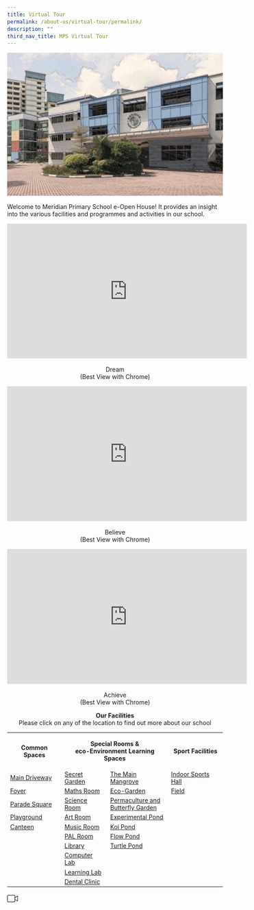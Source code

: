 ```yaml
---
title: Virtual Tour
permalink: /about-us/virtual-tour/permalink/
description: ""
third_nav_title: MPS Virtual Tour
---
```

![](/images/About%20As/Virtual%20Tour/eTour%20header.jpeg)

Welcome to Meridian Primary School e-Open House! It provides an insight into the various facilities and programmes and activities in our school.

<iframe width="560" height="315" src="https://www.youtube.com/embed/wR3EbFCSG-Y" title="YouTube video player" frameborder="0" allow="accelerometer; autoplay; clipboard-write; encrypted-media; gyroscope; picture-in-picture" allowfullscreen></iframe>

<p align = "center" >Dream  <br>
(Best View with Chrome)</p>

<iframe width="560" height="315" src="https://www.youtube.com/embed/pNFNgNyiqGY" title="YouTube video player" frameborder="0" allow="accelerometer; autoplay; clipboard-write; encrypted-media; gyroscope; picture-in-picture" allowfullscreen></iframe>

<p align = "center" >Believe  <br>
(Best View with Chrome)</p>

<iframe width="560" height="315" src="https://www.youtube.com/embed/Ejx7jEPTI5E" title="YouTube video player" frameborder="0" allow="accelerometer; autoplay; clipboard-write; encrypted-media; gyroscope; picture-in-picture" allowfullscreen></iframe>

<p align = "center" >Achieve  <br>
(Best View with Chrome)</p>





<center><b>Our Facilities</b><br>
Please click on any of the location to find out more about our school</center>

<table style="width:100%">
  <tr>
		<th>Common Spaces</th>
    <th colspan="2"><p align = "center">Special Rooms & <br>eco-Environment Learning Spaces</p></th>
    <th>Sport Facilities</th>
  </tr>
  <tr>
    <td><a href = "https://photos.google.com/share/AF1QipPLor48tf09MERr6KE1aIKiIYpKg4qGTSVlwH62obbQP-FyEsDhBu0G2Mu-eRIkew/photo/AF1QipOJFiVITfMrmCU3dUj2T6E8VyNQYjxJzuZojB4M?key=ODdfM2VYeWd4TmlSMkpJM2hkVENVaTN3Q2FoVXV3">Main Driveway<br></a></td>
    <td><a href = "https://photos.google.com/share/AF1QipPUw3RQfWy4pwbOGX3jBLjm5k_hEd9XOmQaamTwUKTj2fPR_dNVXWtlLsWQQzq7aQ/photo/AF1QipPzpXs5-aQRh9tgdEZwrs9zahVVrS9y6cZBB-zz?key=dWNpYndLUEV4N0FCeUxQQVdqNFNzWnNTdDhqRmZR">Secret Garden</a></td>
    <td><a href = "https://photos.google.com/share/AF1QipPhDKUFIWMvBwOHzYP8uDFerX1ma_87ZKnE4XGaal4BzpQsu81QKwSGX7gjuy6hyg/photo/AF1QipMPQYzcYvPc_sMQdCOZR8sd2jAjLO9ka-co0QUn?key=Q1ZzcFpBanJjdWt1VmpqTnA5YmZPUnNPTVg1cTZ3">The Main Mangrove</a></td>
		<td><a href = "https://photos.google.com/share/AF1QipMgurMuj0YkJoy1FfMz4xebRBKnGVpgvfuzk5BdqXvLeTj_Gn53blYOEpl_1H6JWw/photo/AF1QipPwOfFaDDo5hCo0xoV2peceJI9Xc446fpDoHUb_?key=RTBqeHo3Xy1BMnFSZDdqX19LZ1gyOWRpRWgyVmV3">Indoor Sports Hall</a></td>
  </tr>
  <tr>
    <td><a href = "https://photos.google.com/share/AF1QipPdfbxr1xQNPywOHFJcNcxSADOBf0FGaOw5eZwX9PKDznFqoUgKEefjWxtG28BEfg/photo/AF1QipPny3rlsd_F5jva_ePSndGoGvYSgQMY8hp4fkCb?key=YmMxdkJaMHAyRktNRXkyQ051Q2NxMlhZbFlIWXZ3">Foyer</a></td>
    <td><a href = "https://photos.google.com/share/AF1QipO4PCZVUVeKJGucccwBLGAizWK-3_GjhWbkABDKSVaq1O4luG4A0ODaiu4UGzkXjg/photo/AF1QipMK63TFrIvQ1eQj1Pra2CoD5kZI0zHaMIGKPZbn?key=Vkl6eFk0cUlLOEtSdk11U3dadDdtYzFyV2RtV29n">Maths Room</a></td>
    <td><a href = "https://photos.google.com/share/AF1QipNAYscs22XeV6vc-PO5GMOLoBJL4yOZ3DRvyZPDzwFB69_eW3cUHkETDg-nYF7Oqw/photo/AF1QipMWJhshXn_PkmZvteJ_vrpdWWGY1RVcH_JbgdJh?key=MTZsUjZrMWEzajdoV0FLMjNhX3Y4UlpmbUpyQVd3">Eco-Garden</a></td>
		<td><a href = "https://photos.google.com/share/AF1QipNGTD16TnCsdwvu6tJewMziS0bNwY1S93ZEmr1UzLdt4hAfA6ua-5fBWzUm_0GpYQ/photo/AF1QipMlM0TvJ6T57zxop-eB2E3GAy415DShQ8-gLrsR?key=TGhJYWdMcm9zWDc1R2dfdmM0YV95WGwzZkRMT0tB">Field</a></td>
  </tr>
	<tr>
    <td><a href = "https://photos.google.com/share/AF1QipMpQZYAJ4YPF3ZOiVBFObvqbx138KngQxFVJbM78QpVh4Fk0nYJrG1OCjiVtzUIOQ/photo/AF1QipNcnLkU_dUFd7cawxmATpWoJB9hzxXJnw6Xc2Ib?key=cmxKRlhhZURvRmpSd3ctT3k0dzdLZ09ta2R0MTR3">Parade Square</a></td>
    <td><a href = "https://photos.google.com/share/AF1QipP3hwfD2zUn8130JXzeDDfc9ZiWdIAoEa3CPnwubgJAzuwTz6ESPSczaGnQgPfbYA/photo/AF1QipMuOKXs3CEL3Q0d8cLQZtmz06xJbr8nM_szGi96?key=X0VIRHBVc094T2RkX2JiYVJ4bzB5NE5TaS0xQl9n">Science Room</a></td>
    <td><a href = "https://photos.google.com/share/AF1QipONKR_JftS7LuzqW7Kg9pP1pHy1yoSKT582fzgR_-ioWUcx1ITNKUdsj90UFLvnjA/photo/AF1QipNN5xGcF1gmyfNVvyyO7uSmDPOPLu1eL4xWUoDR?key=V3Yydi1vVnd5NEMwRHl1emJyT0pZc1U5NmJqR1RB">Permaculture and <br> Butterfly Garden</a></td>
		<td></td>
  </tr>
	<tr>
    <td><a href = "https://photos.google.com/share/AF1QipPv3eHm-RtuFcOmnKgYhM2J8z08Z9LloGyQZ6zhXldwCl_29TLkzkupZ-Uvg2S-kw/photo/AF1QipP-qS0j4BEluwP-Jm3GGtx-E-nqRJdF-dJLxTWW?key=bU9qUTlDY0tSXzg3dUQ3NHprS1gxdmxlc2twa1NB">Playground</a></td>
    <td><a href = "https://photos.google.com/share/AF1QipOsKWv4QTDXC2EUI4usExqpb47rWM2nfYrvuCORSXXNtNyqnvlIgwJ9sWB2_AR4lw/photo/AF1QipOyxylAWITtLGLmM7mY0XQjJUTLF4uAZSfrdSMS?key=Ml83Z0RYT2NCTG5FbkJLVk9ZWDdjY3pUZUVjRWJR">Art Room</a></td>
    <td><a href = "https://photos.google.com/share/AF1QipNsMephdk2lz_cV7fpcEpwV4KJqIEtrnvwkXhQK-yb5Mrf_UPgd2UEjjQff3vCPjg/photo/AF1QipMhJ1fDIkqRp2D3DmN4_6EE4cer0mNxxNENFKT1?key=bENIdlRYSThqSXY5anUxWXFJRl81X3Z6cVJnZllB">Experimental Pond</a></td>
		<td></td>
  </tr>
	<tr>
    <td><a href = "https://photos.google.com/share/AF1QipNr2SXJ9Y9Y7D4N5hhiY9FmeGbjLstCC4_8m8bEYbOqaP2IU2uXTbfHl0F1e7dz_A/photo/AF1QipOd44BdhbZGVYWxCa_VoGo4bZE7KKxlXz7j7PEv?key=TjF3UFdvZExFTl9mM1VjZEFFRUVBM0hXNkwxd0RR">Canteen</a></td>
    <td><a href = "https://photos.google.com/share/AF1QipOMKLuIVCS71x_cEwRd5J2gXv-JgbX4kzN5z68BTsFYI2CFmh5x37inZWg49i8KwA/photo/AF1QipOGjTDMO0rP8aqfyKos33ROdjIbTHmDEBgJUhNi?key=ZzR5b0htblg4T2RSS0hoa0xoOG94cVp3VVFqQm5B">Music Room</a></td>
    <td><a href = "https://photos.google.com/share/AF1QipMQ248OCG25U9K-kmxAaqgI654nPx3XrVmZoUPZyTasRZHWrRESq6nGE91DhlVejw/photo/AF1QipM8Cqj7262cmOi9ZnMJrqV6AocG_w5neZ_O--49?key=bVAwdk1tRndlTUlSRzJHUnpYZkp2a2M1TWMyMFRn">Koi Pond</a></td>
		<td></td>
  </tr>
	<tr>
    <td></td>
    <td><a href = "https://photos.google.com/share/AF1QipMf3-mRKRGeVd60jVVyuKe1zZcOf7MpkDbLpAV87y6dRWV5mAQR4PojlSFk6NDwSQ/photo/AF1QipOQOtoIsgeaAcl8lKNNm3E5k7MvI2KkgKOp7Yd1?key=TXlrcjlYRHFJcE5xeFJqSVF3WTRlSEZzQUE4dXNR">PAL Room</a></td>
    <td><a href = "https://photos.google.com/share/AF1QipPx2v9y8uTfHxSgccoZUehBeFUvsWWeeaL2UL9_XVhUhz8SVA0fu05jRt7wd-csIA/photo/AF1QipNsoeoqgRjcZxY4vCMhs2nfJep_aXqx3bWHTEXR?key=aWZ5Z1dRRkhXQy1NaElvbnJhSnNZb2NZcmo1U0pn">Flow Pond</a></td>
		<td></td>
  </tr>
	<tr>
    <td></td>
    <td><a href = "https://photos.google.com/share/AF1QipOEvHuk_L-m5cqzPJusyY0Q_ncY0dIzrBulYnhGGCFfSzBIa5sodtMjqZBkmQXOoA/photo/AF1QipMtcISRytAhdXysT0KuNpSx7xM6FJMBW5t105bz?key=VGtrdW43WGJfNDVYMERlRFBKSzUzakpYS2tja0p3">Library</a></td>
    <td><a href = "https://photos.google.com/share/AF1QipNtBXZFnv0D7j5Sv2oKSSnKxFTO8MASvsS5ZckleSgSWDP9CTgDipbBSqqWIKqn-Q/photo/AF1QipNIeHxUbhNxlY9j6jeHBKV6-NxymlVnFzLInq8k?key=XzM3cW5PeGFGUk1UWktHLUN5cWdKWlByZUdEd2JR">Turtle Pond</a></td>
		<td></td>
  </tr>
	<tr>
    <td></td>
    <td><a href = "https://photos.google.com/share/AF1QipOTAuWjD1kvetpt2vFmR3lFCqQZTCK8jBA3hqsXS4lzh-CqSgxMOdv4oZNExERmwA/photo/AF1QipO4dGYVVYz673h0TSuWPFEe9Xc7sfcAp3NSnsAy?key=a2hjQ1YwcjFJV0pHcTlPSW9LT01CZXBQNmdBaHp3">Computer Lab</a></td>
    <td></td>
		<td></td>
  </tr>
	<tr>
    <td></td>
    <td><a href = "https://photos.google.com/share/AF1QipO2OZTBLgYKKUgq7ipvd8alRscbtbKOyP8M5PV0zkrGRx3hwEbS6XBajRiAaghIIg/photo/AF1QipP6ZEG6Ki602ZMPK081S-5N5DJ-5IK8We3QoOOR?key=TlhaWG5Mc0xOTTNheXdnNHp5bWFyOHhTd1YxUFVB">Learning Lab</a></td>
    <td></td>
		<td></td>
  </tr>
	<tr>
    <td></td>
    <td><a href ="https://photos.google.com/share/AF1QipM2gPla_LHo3txyQKrZXqWm5nWOLIYghDY1tm3zu3KLP-RE7HuS4eI2LMVPo_mVyA/photo/AF1QipNGvH29XzM6N7KBimWtskpPQD_nGd5DbL7W0I1E?key=aklVdU9ZZ0MyWHpqSzhqcmZ2M3ZkWm1MNUxvQjFR">Dental Clinic</a></td>
    <td></td>
		<td></td>
  </tr>
</table>



<img src="/images/About%20As/Virtual%20Tour/camera.jpg" style="width: 5%; height: 50%; float = right"/>